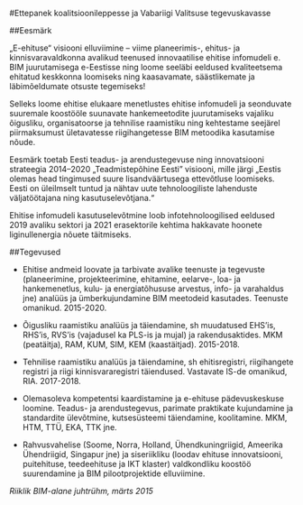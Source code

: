 #Ettepanek koalitsioonileppesse ja Vabariigi Valitsuse tegevuskavasse

##Eesmärk 

„E-ehituse“ visiooni elluviimine – viime planeerimis-, ehitus- ja kinnisvaravaldkonna avalikud teenused innovaatilise 
ehitise infomudeli e. BIM juurutamisega e-Eestisse ning loome seeläbi eeldused kvaliteetsema ehitatud keskkonna 
loomiseks ning kaasavamate, säästlikemate ja läbimõeldumate otsuste tegemiseks!

Selleks loome ehitise elukaare menetlustes ehitise infomudeli ja seonduvate suuremale koostööle suunavate 
hankemeetodite juurutamiseks vajaliku õigusliku, organisatoorse ja tehnilise raamistiku ning kehtestame seejärel 
piirmaksumust ületavatesse riigihangetesse BIM metoodika kasutamise nõude.

Eesmärk toetab Eesti teadus- ja arendustegevuse ning innovatsiooni strateegia 2014–2020 „Teadmistepõhine Eesti” 
visiooni, mille järgi „Eestis olemas head tingimused suure lisandväärtusega ettevõtluse loomiseks. 
Eesti on üleilmselt tuntud ja nähtav uute tehnoloogiliste lahenduste väljatöötajana ning kasutuselevõtjana.“

Ehitise infomudeli kasutuselevõtmine loob infotehnoloogilised eeldused 2019 avaliku sektori ja 2021 erasektorile 
kehtima hakkavate hoonete liginullenergia nõuete täitmiseks. 

##Tegevused

- Ehitise andmeid loovate ja tarbivate avalike teenuste ja tegevuste (planeerimine, projekteerimine, ehitamine, 
eelarve-, loa- ja hankemenetlus, kulu- ja energiatõhususe arvestus, info- ja varahaldus jne) analüüs ja 
ümberkujundamine BIM meetodeid kasutades. Teenuste omanikud. 2015-2020.

- Õigusliku raamistiku analüüs ja täiendamine, sh muudatused EHS’is, RHS’is, RVS’is (vajadusel ka PLS-is ja mujal) 
ja rakendusaktides. MKM (peatäitja), RAM, KUM, SIM, KEM (kaastäitjad). 2015-2018.

- Tehnilise raamistiku analüüs ja täiendamine, sh ehitisregistri, riigihangete registri ja riigi kinnisvararegistri 
täiendused. Vastavate IS-de omanikud, RIA. 2017-2018.

- Olemasoleva kompetentsi kaardistamine ja e-ehituse pädevuskeskuse loomine. Teadus- ja arendustegevus, 
parimate praktikate kujundamine ja standardite ülevõtmine, kutsesüsteemi täiendamine, koolitamine. 
MKM, HTM, TTÜ, EKA, TTK jne. 

- Rahvusvahelise (Soome, Norra, Holland, Ühendkuningriigid, Ameerika Ühendriigid, Singapur jne) ja 
siseriikliku (loodav ehituse innovatsiooni, puitehituse, teedeehituse ja IKT klaster) valdkondliku koostöö 
suurendamine ja BIM pilootprojektide elluviimine.

*Riiklik BIM-alane juhtrühm, märts 2015*
